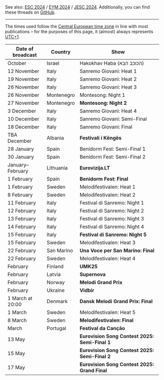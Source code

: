 See also: [ESC 2024](https://github.com/teiraaa/esc_vod_links/blob/main/esc2024.md) / [EYM 2024](https://github.com/teiraaa/esc_vod_links/blob/main/eym2024.md) / [JESC 2024](https://github.com/teiraaa/esc_vod_links/blob/main/jesc2024.md). Additionally, you can find these threads on [GitHub](https://github.com/teiraaa/eurovision_vod/blob/main/README.md).

*****

The times used follow the [Central European time zone](https://en.wikipedia.org/wiki/Central_European_Time) in line with most publications – for the purposes of this page, it (almost) always represents [UTC+1](https://en.wikipedia.org/wiki/UTC%2B01:00).

Date of broadcast | Country | Show
---|---|---
October | Israel | Hakokhav Haba (הכוכב הבא)
12 November | Italy | Sanremo Giovani: Heat 1
19 November | Italy | Sanremo Giovani: Heat 2
26 November | Italy | Sanremo Giovani: Heat 3
26 November | Montenegro | Montesong: Night 1
27 November | Montenegro | **Montesong: Night 2**
3 December | Italy | Sanremo Giovani: Heat 4
10 December | Italy | Sanremo Giovani: Semi-Final
18 December | Italy | Sanremo Giovani: Final
TBA December | Albania | **Festivali i Këngës**
28 January | Spain | Benidorm Fest: Semi-Final 1
30 January | Spain | Benidorm Fest: Semi-Final 2
January–February | Lithuania | **Eurovizija.LT**
1 February | Spain | **Benidorm Fest: Final**
1 February | Sweden | Melodifestivalen: Heat 1
8 February | Sweden | Melodifestivalen: Heat 2
11 February | Italy | Festival di Sanremo: Night 1
12 February | Italy | Festival di Sanremo: Night 2
13 February | Italy | Festival di Sanremo: Night 3
14 February | Italy | Festival di Sanremo: Night 4
15 February | Italy | **Festival di Sanremo: Night 5**
15 February | Sweden | Melodifestivalen: Heat 3
22 February | San Marino | **Una Voce per San Marino: Final**
22 February | Sweden | Melodifestivalen: Heat 4
February | Finland | **UMK25**
February | Latvia | **Supernova**
February | Norway | **Melodi Grand Prix**
February | Ukraine | **Vidbir**
1 March at 20:00 | Denmark | **Dansk Melodi Grand Prix: Final**
1 March | Sweden | Melodifestivalen: Heat 5
8 March | Sweden | **Melodifestivalen: Final**
March | Portugal | **Festival da Canção**
13 May | | **Eurovision Song Contest 2025: Semi-Final 1**
15 May | | **Eurovision Song Contest 2025: Semi-Final 2**
17 May | | **Eurovision Song Contest 2025: Grand Final**
